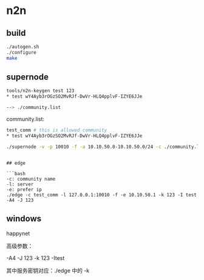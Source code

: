 # n2n

## build

```bash
./autogen.sh
./configure
make
```

## supernode

```bash
tools/n2n-keygen test 123
* test wY4Ayb3rOGzSO2MvRJf-DwVr-HLQ4pplvF-IZYE6JJe

--> ./community.list
```

community.list:

```bash
test_comm # this is allowed community
* test wY4Ayb3rOGzSO2MvRJf-DwVr-HLQ4pplvF-IZYE6JJe
```

```bash
./supernode -v -p 10010 -f -a 10.10.50.0-10.10.50.0/24 -c ./community.list
```

```

## edge

```bash
-c: community name
-l: server
-e: prefer ip
./edge -c test_comm -l 127.0.0.1:10010 -f -e 10.10.50.1 -k 123 -I test -A4 -J 123
```

## windows

happynet

高级参数：

-A4 -J 123 -k 123 -Itest

其中服务密钥对应：./edge 中的 -k